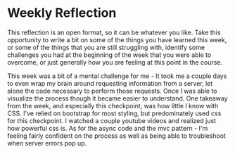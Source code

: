 # Weekly Reflection
This reflection is an open format, so it can be whatever you like. Take this opportunity to write a bit on some of the things you have learned this week, or some of the things that you are still struggling with, identify some challenges you had at the beginning of the week that you were able to overcome, or just generally how you are feeling at this point in the course.

This week was a bit of a mental challenge for me - It took me a couple days to even wrap my brain around requesting information from a server, let alone the code necessary to perform those requests. Once I was able to visualize the process though it became easier to understand. One takeaway from the week, and especially this checkpoint, was how little I know with CSS. I've relied on bootstrap for most styling, but predominately used css for this checkpoint. I watched a couple youtube videos and realized just how powerful css is. As for the async code and the mvc pattern - I'm feeling fairly confident on the process as well as being able to troubleshoot when server errors pop up.